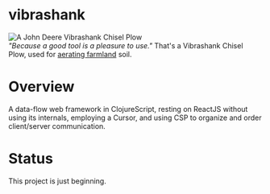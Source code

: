 # vibrashank

![A John Deere Vibrashank Chisel Plow](http://i.imgur.com/cY2kW0J.jpg)  
_"Because a good tool is a pleasure to use."_  That's a Vibrashank Chisel Plow, used for [aerating farmland](https://books.google.com/books?id=r-xHAAAAYAAJ&dq=%22from+the+soil+up%22&focus=searchwithinvolume&q=aeration) soil.

# Overview

A data-flow web framework in ClojureScript, resting on ReactJS without using its internals, employing a Cursor, and using CSP to organize and order client/server communication.

# Status

This project is just beginning.

